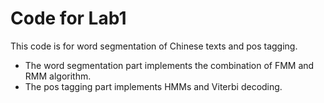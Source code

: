 # Code for Lab1

This code is for word segmentation of Chinese texts and pos tagging.

- The word segmentation part implements the combination of FMM and RMM algorithm.
- The pos tagging part implements HMMs and Viterbi decoding.
